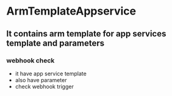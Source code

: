 # ArmTemplateAppservice

## It contains arm template for app services template and parameters

### webhook check

   - it have app service template 
   - also have parameter
   - check webhook trigger 
